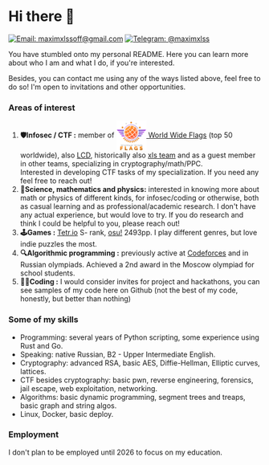 # Hi there 👋
[![Email: maximxlssoff@gmail.com](https://img.shields.io/badge/maximxlssoff@gmail.com-D14836?style=flat-square&logo=gmail&logoColor=white)](mailto:maximxlssoff@gmail.com)
[![Telegram: @maximxlss](https://img.shields.io/badge/Telegram-2CA5E0?style=flat-square&logo=telegram&logoColor=white)](https://t.me/maximxlss)

You have stumbled onto my personal README. Here you can learn more about who I am and what I do, if you're interested.

Besides, you can contact me using any of the ways listed above, feel free to do so! I'm open to invitations and other opportunities.

### Areas of interest
1. **🛡️Infosec / CTF :** member of [<picture><img alt="WWF" src="logo_wwf.png" height="60" align="center"></picture> World Wide Flags](https://ctftime.org/team/283853) (top 50 worldwide), also [LCD](https://ctftime.org/team/270230/), historically also [xls team](https://ctftime.org/team/271856) and as a guest member in other teams, specializing in cryptography/math/PPC.\
Interested in developing CTF tasks of my specialization. If you need any feel free to reach out!
2. **🔬Science, mathematics and physics:** interested in knowing more about math or physics of different kinds, for infosec/coding or otherwise, both as casual learning and as professional/academic research. I don't have any actual experience, but would love to try. If you do research and think I could be helpful to you, please reach out!
3. **🕹️Games :** [Tetr.io](https://ch.tetr.io/u/maximxls) S- rank, [osu!](https://osu.ppy.sh/users/10891536) 2493pp. I play different genres, but love indie puzzles the most.
4. **🔍Algorithmic programming :** previously active at [Codeforces](https://codeforces.com/profile/maximxls) and in Russian olympiads. Achieved a 2nd award in the Moscow olympiad for school students.
5. **🧑‍💻Coding :** I would consider invites for project and hackathons, you can see samples of my code here on Github (not the best of my code, honestly, but better than nothing)

### Some of my skills
- Programming: several years of Python scripting, some experience using Rust and Go.
- Speaking: native Russian, B2 - Upper Intermediate English.
- Cryptography: advanced RSA, basic AES, Diffie-Hellman, Elliptic curves, lattices.
- CTF besides cryptography: basic pwn, reverse engineering, forensics, jail escape, web exploitation, networking.
- Algorithms: basic dynamic programming, segment trees and treaps, basic graph and string algos.
- Linux, Docker, basic deploy.

### Employment
I don't plan to be employed until 2026 to focus on my education.
